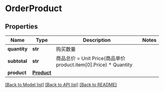 # OrderProduct

## Properties
Name | Type | Description | Notes
------------ | ------------- | ------------- | -------------
**quantity** | **str** |  购买数量 | 
**subtotal** | **str** |  商品总价 &#x3D; Unit Price(商品单价 product.item[0].Price) * Quantity | 
**product** | [**Product**](Product.md) |  | 

[[Back to Model list]](../README.md#documentation-for-models) [[Back to API list]](../README.md#documentation-for-api-endpoints) [[Back to README]](../README.md)

